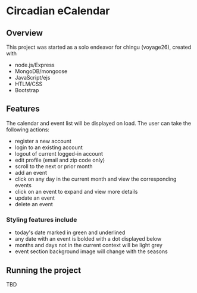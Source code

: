 # Circadian eCalendar

## Overview
This project was started as a solo endeavor for chingu (voyage26), created with
- node.js/Express
- MongoDB/mongoose
- JavaScript/ejs
- HTLM/CSS
- Bootstrap

## Features
The calendar and event list will be displayed on load.  The user can take the following actions:
- register a new account
- login to an existing account
- logout of current logged-in account
- edit profile (email and zip code only)
- scroll to the next or prior month
- add an event
- click on any day in the current month and view the corresponding events
- click on an event to expand and view more details
- update an event
- delete an event

### Styling features include
- today's date marked in green and underlined
- any date with an event is bolded with a dot displayed below
- months and days not in the current context will be light grey
- event section background image will change with the seasons


## Running the project
TBD
